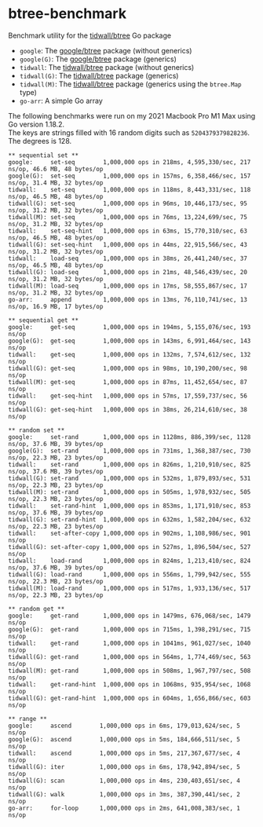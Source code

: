 # btree-benchmark

Benchmark utility for the [tidwall/btree](https://github.com/tidwall/btree) Go package

- `google`: The [google/btree](https://github.com/google/btree) package (without generics)
- `google(G)`: The [google/btree](https://github.com/google/btree) package (generics)
- `tidwall`: The [tidwall/btree](https://github.com/tidwall/btree) package (without generics)
- `tidwall(G)`: The [tidwall/btree](https://github.com/tidwall/btree) package (generics)
- `tidwall(M)`: The [tidwall/btree](https://github.com/tidwall/btree) package (generics using the `btree.Map` type)
- `go-arr`: A simple Go array

The following benchmarks were run on my 2021 Macbook Pro M1 Max 
using Go version 1.18.2.  
The keys are strings filled with 16 random digits such as `5204379379828236`.  
The degrees is 128.  

```
** sequential set **
google:     set-seq        1,000,000 ops in 218ms, 4,595,330/sec, 217 ns/op, 46.6 MB, 48 bytes/op
google(G):  set-seq        1,000,000 ops in 157ms, 6,358,466/sec, 157 ns/op, 31.4 MB, 32 bytes/op
tidwall:    set-seq        1,000,000 ops in 118ms, 8,443,331/sec, 118 ns/op, 46.5 MB, 48 bytes/op
tidwall(G): set-seq        1,000,000 ops in 96ms, 10,446,173/sec, 95 ns/op, 31.2 MB, 32 bytes/op
tidwall(M): set-seq        1,000,000 ops in 76ms, 13,224,699/sec, 75 ns/op, 31.2 MB, 32 bytes/op
tidwall:    set-seq-hint   1,000,000 ops in 63ms, 15,770,310/sec, 63 ns/op, 46.5 MB, 48 bytes/op
tidwall(G): set-seq-hint   1,000,000 ops in 44ms, 22,915,566/sec, 43 ns/op, 31.2 MB, 32 bytes/op
tidwall:    load-seq       1,000,000 ops in 38ms, 26,441,240/sec, 37 ns/op, 46.5 MB, 48 bytes/op
tidwall(G): load-seq       1,000,000 ops in 21ms, 48,546,439/sec, 20 ns/op, 31.2 MB, 32 bytes/op
tidwall(M): load-seq       1,000,000 ops in 17ms, 58,555,867/sec, 17 ns/op, 31.2 MB, 32 bytes/op
go-arr:     append         1,000,000 ops in 13ms, 76,110,741/sec, 13 ns/op, 16.9 MB, 17 bytes/op

** sequential get **
google:     get-seq        1,000,000 ops in 194ms, 5,155,076/sec, 193 ns/op
google(G):  get-seq        1,000,000 ops in 143ms, 6,991,464/sec, 143 ns/op
tidwall:    get-seq        1,000,000 ops in 132ms, 7,574,612/sec, 132 ns/op
tidwall(G): get-seq        1,000,000 ops in 98ms, 10,190,200/sec, 98 ns/op
tidwall(M): get-seq        1,000,000 ops in 87ms, 11,452,654/sec, 87 ns/op
tidwall:    get-seq-hint   1,000,000 ops in 57ms, 17,559,737/sec, 56 ns/op
tidwall(G): get-seq-hint   1,000,000 ops in 38ms, 26,214,610/sec, 38 ns/op

** random set **
google:     set-rand       1,000,000 ops in 1128ms, 886,399/sec, 1128 ns/op, 37.6 MB, 39 bytes/op
google(G):  set-rand       1,000,000 ops in 731ms, 1,368,387/sec, 730 ns/op, 22.3 MB, 23 bytes/op
tidwall:    set-rand       1,000,000 ops in 826ms, 1,210,910/sec, 825 ns/op, 37.6 MB, 39 bytes/op
tidwall(G): set-rand       1,000,000 ops in 532ms, 1,879,893/sec, 531 ns/op, 22.3 MB, 23 bytes/op
tidwall(M): set-rand       1,000,000 ops in 505ms, 1,978,932/sec, 505 ns/op, 22.3 MB, 23 bytes/op
tidwall:    set-rand-hint  1,000,000 ops in 853ms, 1,171,910/sec, 853 ns/op, 37.6 MB, 39 bytes/op
tidwall(G): set-rand-hint  1,000,000 ops in 632ms, 1,582,204/sec, 632 ns/op, 22.3 MB, 23 bytes/op
tidwall:    set-after-copy 1,000,000 ops in 902ms, 1,108,986/sec, 901 ns/op
tidwall(G): set-after-copy 1,000,000 ops in 527ms, 1,896,504/sec, 527 ns/op
tidwall:    load-rand      1,000,000 ops in 824ms, 1,213,410/sec, 824 ns/op, 37.6 MB, 39 bytes/op
tidwall(G): load-rand      1,000,000 ops in 556ms, 1,799,942/sec, 555 ns/op, 22.3 MB, 23 bytes/op
tidwall(M): load-rand      1,000,000 ops in 517ms, 1,933,136/sec, 517 ns/op, 22.3 MB, 23 bytes/op

** random get **
google:     get-rand       1,000,000 ops in 1479ms, 676,068/sec, 1479 ns/op
google(G):  get-rand       1,000,000 ops in 715ms, 1,398,291/sec, 715 ns/op
tidwall:    get-rand       1,000,000 ops in 1041ms, 961,027/sec, 1040 ns/op
tidwall(G): get-rand       1,000,000 ops in 564ms, 1,774,469/sec, 563 ns/op
tidwall(M): get-rand       1,000,000 ops in 508ms, 1,967,797/sec, 508 ns/op
tidwall:    get-rand-hint  1,000,000 ops in 1068ms, 935,954/sec, 1068 ns/op
tidwall(G): get-rand-hint  1,000,000 ops in 604ms, 1,656,866/sec, 603 ns/op

** range **
google:     ascend        1,000,000 ops in 6ms, 179,013,624/sec, 5 ns/op
google(G):  ascend        1,000,000 ops in 5ms, 184,666,511/sec, 5 ns/op
tidwall:    ascend        1,000,000 ops in 5ms, 217,367,677/sec, 4 ns/op
tidwall(G): iter          1,000,000 ops in 6ms, 178,942,894/sec, 5 ns/op
tidwall(G): scan          1,000,000 ops in 4ms, 230,403,651/sec, 4 ns/op
tidwall(G): walk          1,000,000 ops in 3ms, 387,390,441/sec, 2 ns/op
go-arr:     for-loop      1,000,000 ops in 2ms, 641,008,383/sec, 1 ns/op
```
